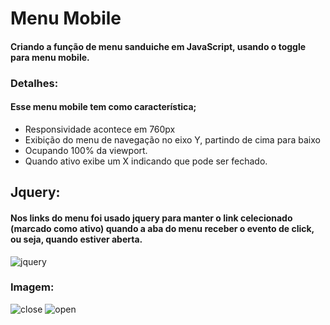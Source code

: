 # Menu Mobile
#### Criando a função de menu sanduiche em JavaScript, usando o toggle para menu mobile.

### Detalhes:
#### Esse menu mobile tem como característica;
* Responsividade acontece em 760px
* Exibição do menu de navegação no eixo Y, partindo de cima para baixo 
* Ocupando 100% da viewport.
* Quando ativo exibe um X indicando que pode ser fechado.

## Jquery:
#### Nos links do menu foi usado jquery para manter o link celecionado (marcado como ativo) quando a aba do menu receber o evento de click, ou seja, quando estiver aberta.

![jquery](https://user-images.githubusercontent.com/102912086/169912399-6e99ded3-fe04-4958-9dfa-b72c61c2249d.jpg)

### Imagem:
![close](https://user-images.githubusercontent.com/102912086/169912467-a10c2a99-3ee9-48e3-b25b-f93d2b180dff.jpg) ![open](https://user-images.githubusercontent.com/102912086/169912511-99151287-1f7e-4b15-b8ff-159c66b2b3ce.jpg)
